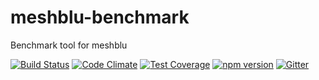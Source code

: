 # meshblu-benchmark
Benchmark tool for meshblu

[![Build Status](https://travis-ci.org/octoblu/meshblu-benchmark.svg?branch=master)](https://travis-ci.org/octoblu/meshblu-benchmark)
[![Code Climate](https://codeclimate.com/github/octoblu/meshblu-benchmark/badges/gpa.svg)](https://codeclimate.com/github/octoblu/meshblu-benchmark)
[![Test Coverage](https://codeclimate.com/github/octoblu/meshblu-benchmark/badges/coverage.svg)](https://codeclimate.com/github/octoblu/meshblu-benchmark)
[![npm version](https://badge.fury.io/js/meshblu-benchmark.svg)](http://badge.fury.io/js/meshblu-benchmark)
[![Gitter](https://badges.gitter.im/octoblu/help.svg)](https://gitter.im/octoblu/help)
